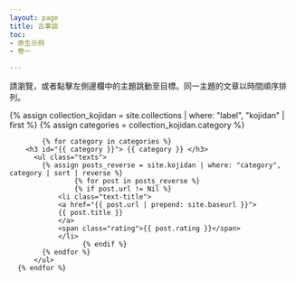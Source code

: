 ```yaml
---
layout: page
title: 古事談
toc:
- 原生示例
- 卷一 

---
```


<div>請瀏覽，或者點擊左側邊欄中的主題跳動至目標。同一主題的文章以時間順序排列。</div>

<div class="toc">

  {% assign collection_kojidan = site.collections | where: "label", "kojidan" | first %}
  {% assign categories = collection_kojidan.category %}

			{% for category in categories %}
        <h3 id="{{ category }}"> {{ category }} </h3>
          <ul class="texts">
            {% assign posts_reverse = site.kojidan | where: "category", category | sort | reverse %}
				    {% for post in posts_reverse %}
			  	    {% if post.url != Nil %}
                <li class="text-title">
                <a href="{{ post.url | prepend: site.baseurl }}">
                {{ post.title }} 
                </a>
                <span class="rating">{{ post.rating }}</span>
                </li>
				      {% endif %}
            {% endfor %} 
          </ul> 
      {% endfor %}

</div>